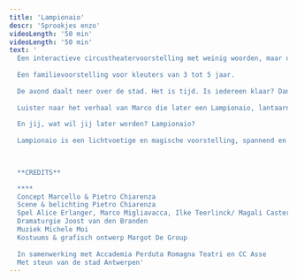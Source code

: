 ```yaml
---
title: 'Lampionaio'
descr: 'Sprookjes enzo'
videoLength: '50 min'
videoLength: '50 min'
text: '
  Een interactieve circustheatervoorstelling met weinig woorden, maar des te meer beelden.
  
  Een familievoorstelling voor kleuters van 3 tot 5 jaar.
  
  De avond daalt neer over de stad. Het is tijd. Is iedereen klaar? Dan kunnen we beginnen.
  
  Luister naar het verhaal van Marco die later een Lampionaio, lantaarnaansteker, wil worden. Dan zal hij bij zonsondergang de nacht aansteken en haar net voor zonsopgang weer uitdoven. Hij zal licht in de straten brengen en met zijn meterslange benen dicht bij de lantaarns blijven. Hij zal licht kunnen veranderen in donker en donker in licht. Want hij is niet bang meer voor het donker en droomt met de ogen open.
  
  En jij, wat wil jij later worden? Lampionaio?
  
  Lampionaio is een lichtvoetige en magische voorstelling, spannend en kleurrijk met verrassende circusnummers, bewegende objecten en poppen.

  ‍

  **CREDITS**

  **‍**
  Concept Marcello & Pietro Chiarenza
  Scene & belichting Pietro Chiarenza
  Spel Alice Erlanger, Marco Migliavacca, Ilke Teerlinck/ Magali Casters, Rebecca Rosseel & Pietro Chiarenza
  Dramaturgie Joost van den Branden
  Muziek Michele Moi
  Kostuums & grafisch ontwerp Margot De Group
  
  In samenwerking met Accademia Perduta Romagna Teatri en CC Asse
  Met steun van de stad Antwerpen'
---
```

